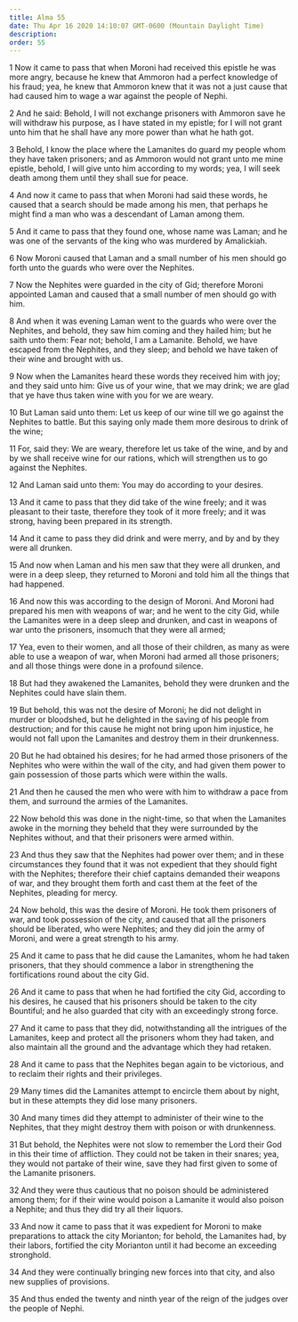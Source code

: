 ```yaml
---
title: Alma 55
date: Thu Apr 16 2020 14:10:07 GMT-0600 (Mountain Daylight Time)
description: 
order: 55
---
```


<p>
  1 Now it came to pass that when Moroni had received this epistle he was more
  angry, because he knew that Ammoron had a perfect knowledge of his fraud; yea,
  he knew that Ammoron knew that it was not a just cause that had caused him to
  wage a war against the people of Nephi.
</p>
<p>
  2 And he said: Behold, I will not exchange prisoners with Ammoron save he will
  withdraw his purpose, as I have stated in my epistle; for I will not grant
  unto him that he shall have any more power than what he hath got.
</p>
<p>
  3 Behold, I know the place where the Lamanites do guard my people whom they
  have taken prisoners; and as Ammoron would not grant unto me mine epistle,
  behold, I will give unto him according to my words; yea, I will seek death
  among them until they shall sue for peace.
</p>
<p>
  4 And now it came to pass that when Moroni had said these words, he caused
  that a search should be made among his men, that perhaps he might find a man
  who was a descendant of Laman among them.
</p>
<p>
  5 And it came to pass that they found one, whose name was Laman; and he was
  one of the servants of the king who was murdered by Amalickiah.
</p>
<p>
  6 Now Moroni caused that Laman and a small number of his men should go forth
  unto the guards who were over the Nephites.
</p>
<p>
  7 Now the Nephites were guarded in the city of Gid; therefore Moroni appointed
  Laman and caused that a small number of men should go with him.
</p>
<p>
  8 And when it was evening Laman went to the guards who were over the Nephites,
  and behold, they saw him coming and they hailed him; but he saith unto them:
  Fear not; behold, I am a Lamanite. Behold, we have escaped from the Nephites,
  and they sleep; and behold we have taken of their wine and brought with us.
</p>
<p>
  9 Now when the Lamanites heard these words they received him with joy; and
  they said unto him: Give us of your wine, that we may drink; we are glad that
  ye have thus taken wine with you for we are weary.
</p>
<p>
  10 But Laman said unto them: Let us keep of our wine till we go against the
  Nephites to battle. But this saying only made them more desirous to drink of
  the wine;
</p>
<p>
  11 For, said they: We are weary, therefore let us take of the wine, and by and
  by we shall receive wine for our rations, which will strengthen us to go
  against the Nephites.
</p>
<p>12 And Laman said unto them: You may do according to your desires.</p>
<p>
  13 And it came to pass that they did take of the wine freely; and it was
  pleasant to their taste, therefore they took of it more freely; and it was
  strong, having been prepared in its strength.
</p>
<p>
  14 And it came to pass they did drink and were merry, and by and by they were
  all drunken.
</p>
<p>
  15 And now when Laman and his men saw that they were all drunken, and were in
  a deep sleep, they returned to Moroni and told him all the things that had
  happened.
</p>
<p>
  16 And now this was according to the design of Moroni. And Moroni had prepared
  his men with weapons of war; and he went to the city Gid, while the Lamanites
  were in a deep sleep and drunken, and cast in weapons of war unto the
  prisoners, insomuch that they were all armed;
</p>
<p>
  17 Yea, even to their women, and all those of their children, as many as were
  able to use a weapon of war, when Moroni had armed all those prisoners; and
  all those things were done in a profound silence.
</p>
<p>
  18 But had they awakened the Lamanites, behold they were drunken and the
  Nephites could have slain them.
</p>
<p>
  19 But behold, this was not the desire of Moroni; he did not delight in murder
  or bloodshed, but he delighted in the saving of his people from destruction;
  and for this cause he might not bring upon him injustice, he would not fall
  upon the Lamanites and destroy them in their drunkenness.
</p>
<p>
  20 But he had obtained his desires; for he had armed those prisoners of the
  Nephites who were within the wall of the city, and had given them power to
  gain possession of those parts which were within the walls.
</p>
<p>
  21 And then he caused the men who were with him to withdraw a pace from them,
  and surround the armies of the Lamanites.
</p>
<p>
  22 Now behold this was done in the night-time, so that when the Lamanites
  awoke in the morning they beheld that they were surrounded by the Nephites
  without, and that their prisoners were armed within.
</p>
<p>
  23 And thus they saw that the Nephites had power over them; and in these
  circumstances they found that it was not expedient that they should fight with
  the Nephites; therefore their chief captains demanded their weapons of war,
  and they brought them forth and cast them at the feet of the Nephites,
  pleading for mercy.
</p>
<p>
  24 Now behold, this was the desire of Moroni. He took them prisoners of war,
  and took possession of the city, and caused that all the prisoners should be
  liberated, who were Nephites; and they did join the army of Moroni, and were a
  great strength to his army.
</p>
<p>
  25 And it came to pass that he did cause the Lamanites, whom he had taken
  prisoners, that they should commence a labor in strengthening the
  fortifications round about the city Gid.
</p>
<p>
  26 And it came to pass that when he had fortified the city Gid, according to
  his desires, he caused that his prisoners should be taken to the city
  Bountiful; and he also guarded that city with an exceedingly strong force.
</p>
<p>
  27 And it came to pass that they did, notwithstanding all the intrigues of the
  Lamanites, keep and protect all the prisoners whom they had taken, and also
  maintain all the ground and the advantage which they had retaken.
</p>
<p>
  28 And it came to pass that the Nephites began again to be victorious, and to
  reclaim their rights and their privileges.
</p>
<p>
  29 Many times did the Lamanites attempt to encircle them about by night, but
  in these attempts they did lose many prisoners.
</p>
<p>
  30 And many times did they attempt to administer of their wine to the
  Nephites, that they might destroy them with poison or with drunkenness.
</p>
<p>
  31 But behold, the Nephites were not slow to remember the Lord their God in
  this their time of affliction. They could not be taken in their snares; yea,
  they would not partake of their wine, save they had first given to some of the
  Lamanite prisoners.
</p>
<p>
  32 And they were thus cautious that no poison should be administered among
  them; for if their wine would poison a Lamanite it would also poison a
  Nephite; and thus they did try all their liquors.
</p>
<p>
  33 And now it came to pass that it was expedient for Moroni to make
  preparations to attack the city Morianton; for behold, the Lamanites had, by
  their labors, fortified the city Morianton until it had become an exceeding
  stronghold.
</p>
<p>
  34 And they were continually bringing new forces into that city, and also new
  supplies of provisions.
</p>
<p>
  35 And thus ended the twenty and ninth year of the reign of the judges over
  the people of Nephi.
</p>
